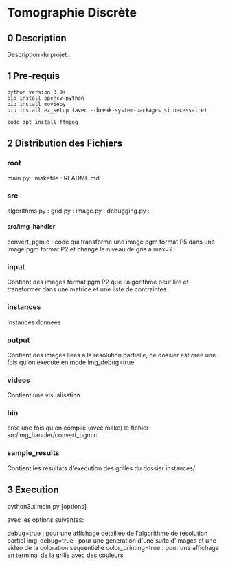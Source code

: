 # Tomographie Discrète 

## 0 Description
Description du projet...

## 1 Pre-requis
    python version 3.9+
    pip install opencv-python
    pip install moviepy
    pip install ez_setup (avec --break-system-packages si necessaire)

    sudo apt install ffmpeg 

## 2 Distribution des Fichiers

### root
main.py :
makefile :
README.md :

### src
algorithms.py :
grid.py :
image.py :
debugging.py :
#### src/img_handler
convert_pgm.c : code qui transforme une image pgm format P5 dans une image pgm format P2 et change le niveau de gris a max=2

### input
Contient des images format pgm P2 que l'algorithme peut lire et transformer dans une matrice et une liste de contraintes

### instances
Instances donnees 

### output
Contient des images liees a la resolution partielle, ce dossier est cree une fois qu'on execute en mode img_debug=true

### videos
Contient une visualisation 

### bin
cree une fois qu'on compile (avec make) le fichier src/img_handler/convert_pgm.c

### sample_results
Contient les resultats d'execution des grilles du dossier instances/

## 3 Execution

python3.x main.py [options]

avec les options suivantes:

debug=true : pour une affichage detaillee de l'algorithme de resolution partiel
img_debug=true : pour une generation d'une suite d'images et une video de la coloration sequentielle
color_printing=true : pour une affichage en terminal de la grille avec des couleurs
